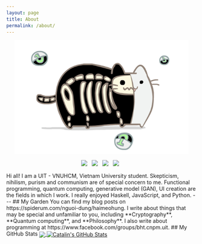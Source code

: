 ```yaml
---
layout: page
title: About
permalink: /about/
---
```


<p align="center">
  <img width="460" height="300" src="https://github.com/vutuanhai237/vutuanhai237/blob/main/cat.gif">
</p>

<p align='center'>
<a href="https://www.linkedin.com/in/vutuanhai237"><img height="30" src="https://www.google.com/url?sa=i&url=https%3A%2F%2Ficons-for-free.com%2Flinked%2Blinkedin%2Blogo%2Bsocial%2Bicon-1320191784782940875%2F&psig=AOvVaw3vqi584DVKkFtHISINa7qf&ust=1615511861378000&source=images&cd=vfe&ved=0CAIQjRxqFwoTCKiGmOiIp-8CFQAAAAAdAAAAABAO"></a>&nbsp;&nbsp;
<a href="https://www.facebook.com/vutuanhai237"><img height="30" src="https://www.google.com/url?sa=i&url=https%3A%2F%2Fvi.wikipedia.org%2Fwiki%2FT%25E1%25BA%25ADp_tin%3AFacebook_Logo_(2019).png&psig=AOvVaw2kBrSCnfuyrA9KoCNboNpG&ust=1615511884588000&source=images&cd=vfe&ved=0CAIQjRxqFwoTCPCcu_OIp-8CFQAAAAAdAAAAABAD"></a>&nbsp;&nbsp;
<a href="https://spiderum.com/nguoi-dung/haimeohung"><img height="30" src="https://www.google.com/url?sa=i&url=https%3A%2F%2Fapptopia.com%2Fgoogle-play%2Fapp%2Fcom.spiderum.spiderum%2Fabout&psig=AOvVaw2kbrUPCKQkp6a8L6z3bNY7&ust=1615511909470000&source=images&cd=vfe&ved=0CAIQjRxqFwoTCPCcl_-Ip-8CFQAAAAAdAAAAABAD"></a>&nbsp;&nbsp;
<a href="https://www.youtube.com/c/V%C5%A9Tu%E1%BA%A5nH%E1%BA%A3i"><img height="30" src="https://logos-world.net/wp-content/uploads/2020/04/YouTube-Emblem.png"></a>&nbsp;&nbsp;
</p>
Hi all!
I am a UIT - VNUHCM, Vietnam University student. Skepticism, nihilism, purism and communism are of special concern to me. Functional programming, quantum computing, generative model (GAN), UI creation are the fields in which I work. I really enjoyed Haskell, JavaScript, and Python.
---
## My Garden
You can find my blog posts on https://spiderum.com/nguoi-dung/haimeohung. I write about things that may be special and unfamiliar to you, including **Cryptography**, **Quantum computing**, and **Philosophy**. I also write about programming at https://www.facebook.com/groups/bht.cnpm.uit.
## My GitHub Stats
<a href="https://github.com/vutuanhai237/vutuanhai237">
  <img align="center" src="https://github-readme-stats.vercel.app/api/top-langs/?username=vutuanhai237&hide=java,html&title_color=ffffff&text_color=c9cacc&icon_color=2bbc8a&bg_color=1d1f21" />
</a>
<a href="https://github.com/vutuanhai237/vutuanhai237">
  <img align="center" src="https://github-readme-stats.vercel.app/api?username=vutuanhai237&show_icons=true&line_height=27&count_private=true&title_color=ffffff&text_color=c9cacc&icon_color=2bbc8a&bg_color=1d1f21" alt="Catalin's GitHub Stats" />
</a>
